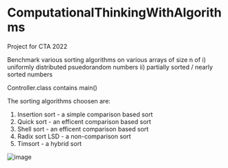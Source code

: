 # ComputationalThinkingWithAlgorithms
 Project for CTA 2022
 
 Benchmark various sorting algorithms on various arrays of size n of 
 i) uniformly distributed psuedorandom numbers
 ii) partially sorted / nearly sorted numbers

 Controller.class contains main() 
 
 The sorting algorithms choosen are:
 1. Insertion sort - a simple comparison based sort
 2. Quick sort - an efficent comparison based sort
 3. Shell sort - an efficent comparison based sort
 4. Radix sort LSD - a non-comparison sort
 5. Timsort - a hybrid sort

![image](https://user-images.githubusercontent.com/81191184/163055106-24385fc9-05f1-4c29-8c35-f4361e7ac940.png)
